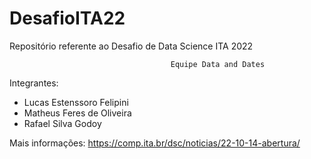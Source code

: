 # DesafioITA22

Repositório referente ao Desafio de Data Science ITA 2022

                                        Equipe Data and Dates

Integrantes:
- Lucas Estenssoro Felipini
- Matheus Feres de Oliveira
- Rafael Silva Godoy

Mais informações: https://comp.ita.br/dsc/noticias/22-10-14-abertura/

